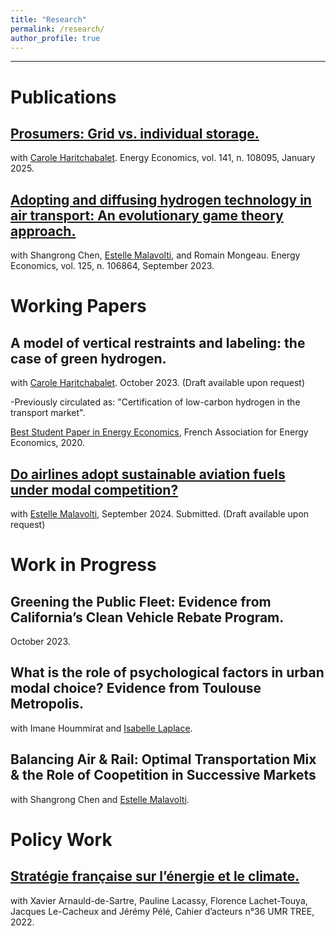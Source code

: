 ```yaml
---
title: "Research"
permalink: /research/
author_profile: true
---
```


---

# Publications

## [Prosumers: Grid vs. individual storage.](https://doi.org/10.1016/j.eneco.2024.108095)
with [Carole Haritchabalet](https://www.tse-fr.eu/fr/people/carole-haritchabalet). Energy Economics, vol. 141, n. 108095, January 2025.


## [Adopting and diffusing hydrogen technology in air transport: An evolutionary game theory approach.](https://www.sciencedirect.com/science/article/pii/S0140988323003626#d1e8012)
with Shangrong Chen, [Estelle Malavolti](https://www.tse-fr.eu/people/estelle-malavolti), and Romain Mongeau. Energy Economics, vol. 125, n. 106864, September 2023.


# Working Papers

## A model of vertical restraints and labeling: the case of green hydrogen.
with [Carole Haritchabalet](https://www.tse-fr.eu/fr/people/carole-haritchabalet). October 2023. (Draft available upon request)

-Previously circulated as: "Certification of low-carbon hydrogen in the transport market".

[Best Student Paper in Energy Economics](https://www.faee.fr/fr/51-prix-de-l-aee.html#/awards/2020), French Association for Energy Economics, 2020.


## [Do airlines adopt sustainable aviation fuels under modal competition?](https://chairetravel.enac.fr/wp-content/uploads/2025/02/Sai-Bravo.pdf)
with [Estelle Malavolti](https://www.tse-fr.eu/people/estelle-malavolti), September 2024. Submitted. (Draft available upon request)
      

# Work in Progress

## Greening the Public Fleet: Evidence from California’s Clean Vehicle Rebate Program.
October 2023. 
      

## What is the role of psychological factors in urban modal choice? Evidence from Toulouse Metropolis.
with Imane Hoummirat and [Isabelle Laplace](https://cv.hal.science/isabelle-laplace). 


##  Balancing Air & Rail: Optimal Transportation Mix & the Role of Coopetition in Successive Markets
with Shangrong Chen and [Estelle Malavolti](https://www.tse-fr.eu/people/estelle-malavolti).



# Policy Work

## [Stratégie française sur l’énergie et le climate.](https://archivephase1.concertation-strategie-energie-climat.gouv.fr/cahier-dacteur-ndeg36-unite-recherche-mixte-tree-transitions-energetiques-environnementales)
with Xavier Arnauld-de-Sartre, Pauline Lacassy, Florence Lachet-Touya, Jacques Le-Cacheux and Jérémy Pélé, Cahier d’acteurs n°36 UMR TREE, 2022. 
